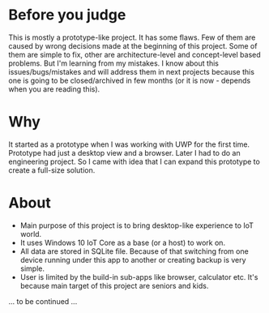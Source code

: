 # Before you judge
This is mostly a prototype-like project. It has some flaws. Few of them are caused by wrong decisions made at the beginning of this project. Some of them are simple to fix, other are architecture-level and concept-level based problems. But I'm learning from my mistakes. I know about this issues/bugs/mistakes and will address them in next projects because this one is going to be closed/archived in few months (or it is now - depends when you are reading this).

# Why
It started as a prototype when I was working with UWP for the first time. Prototype had just a desktop view and a browser. Later I had to do an engineering project. So I came with idea that I can expand this prototype to create a full-size solution.

# About
- Main purpose of this project is to bring desktop-like experience to IoT world.
- It uses Windows 10 IoT Core as a base (or a host) to work on.
- All data are stored in SQLite file. Because of that switching from one device running under this app to another or creating backup is very simple.
- User is limited by the build-in sub-apps like browser, calculator etc. It's because main target of this project are seniors and kids.




... to be continued ...
